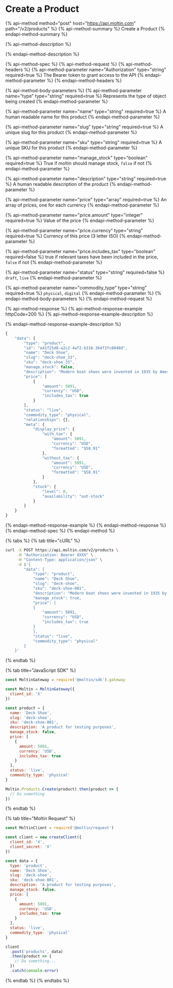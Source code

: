 # Create a Product

{% api-method method="post" host="https://api.moltin.com" path="/v2/products" %}
{% api-method-summary %}
Create a Product
{% endapi-method-summary %}

{% api-method-description %}

{% endapi-method-description %}

{% api-method-spec %}
{% api-method-request %}
{% api-method-headers %}
{% api-method-parameter name="Authorization" type="string" required=true %}
The Bearer token to grant access to the API
{% endapi-method-parameter %}
{% endapi-method-headers %}

{% api-method-body-parameters %}
{% api-method-parameter name="type" type="string" required=true %}
Represents the type of object being created
{% endapi-method-parameter %}

{% api-method-parameter name="name" type="string" required=true %}
A human readable name for this product
{% endapi-method-parameter %}

{% api-method-parameter name="slug" type="string" required=true %}
A unique slug for this product
{% endapi-method-parameter %}

{% api-method-parameter name="sku" type="string" required=true %}
A unique SKU for this product
{% endapi-method-parameter %}

{% api-method-parameter name="manage\_stock" type="boolean" required=true %}
True if moltin should manage stock, `false` if not
{% endapi-method-parameter %}

{% api-method-parameter name="description" type="string" required=true %}
A human readable description of the product
{% endapi-method-parameter %}

{% api-method-parameter name="price" type="array" required=true %}
An array of prices, one for each currency
{% endapi-method-parameter %}

{% api-method-parameter name="price.amount" type="integer" required=true %}
Value of the price
{% endapi-method-parameter %}

{% api-method-parameter name="price.currency" type="string" required=true %}
Currency of this price \(3 letter ISO\)
{% endapi-method-parameter %}

{% api-method-parameter name="price.includes\_tax" type="boolean" required=false %}
true if relevant taxes have been included in the price, `false` if not
{% endapi-method-parameter %}

{% api-method-parameter name="status" type="string" required=false %}
`draft`, `live`
{% endapi-method-parameter %}

{% api-method-parameter name="commodity\_type" type="string" required=true %}
`physical`, `digital`
{% endapi-method-parameter %}
{% endapi-method-body-parameters %}
{% endapi-method-request %}

{% api-method-response %}
{% api-method-response-example httpCode=200 %}
{% api-method-response-example-description %}

{% endapi-method-response-example-description %}

```javascript
{
    "data": {
        "type": "product",
        "id": "e41f25d8-a2c2-4af2-b316-364f3fc8048d",
        "name": "Deck Shoe",
        "slug": "deck-shoe_33",
        "sku": "deck-shoe_33",
        "manage_stock": false,
        "description": "Modern boat shoes were invented in 1935 by American Paul A. Sperry",
        "price": [
            {
                "amount": 5891,
                "currency": "USD",
                "includes_tax": true
            }
        ],
        "status": "live",
        "commodity_type": "physical",
        "relationships": {},
        "meta": {
            "display_price": {
                "with_tax": {
                    "amount": 5891,
                    "currency": "USD",
                    "formatted": "$58.91"
                },
                "without_tax": {
                    "amount": 5891,
                    "currency": "USD",
                    "formatted": "$58.91"
                }
            },
            "stock": {
                "level": 0,
                "availability": "out-stock"
            }
        }
    }
}
```
{% endapi-method-response-example %}
{% endapi-method-response %}
{% endapi-method-spec %}
{% endapi-method %}

{% tabs %}
{% tab title="cURL" %}
```bash
curl -X POST https://api.moltin.com/v2/products \
     -H "Authorization: Bearer XXXX" \
     -H "Content-Type: application/json" \
     -d $'{
        "data": {
            "type": "product",
            "name": "Deck Shoe",
            "slug": "deck-shoe",
            "sku": "deck-shoe-001",
            "description": "Modern boat shoes were invented in 1935 by American Paul A. Sperry",
            "manage_stock": true,
            "price": [
            {
                "amount": 5891,
                "currency": "USD",
                "includes_tax": true
            }
            ],
            "status": "live",
            "commodity_type": "physical"
        }
    }'
```
{% endtab %}

{% tab title="JavaScript SDK" %}
```javascript
const MoltinGateway = require('@moltin/sdk').gateway

const Moltin = MoltinGateway({
  client_id: 'X'
})

const product = {
  name: 'Deck Shoe',
  slug: 'deck-shoe',
  sku: 'deck-shoe-001',
  description: 'A product for testing purposes',
  manage_stock: false,
  price: [
    {
      amount: 5891,
      currency: 'USD',
      includes_tax: true
    }
  ],
  status: 'live',
  commodity_type: 'physical'
}

Moltin.Products.Create(product).then(product => {
  // Do something
})
```
{% endtab %}

{% tab title="Moltin Request" %}
```javascript
const MoltinClient = require('@moltin/request')

const client = new createClient({
  client_id: 'X',
  client_secret: 'X'
})

const data = {
  type: 'product',
  name: 'Deck Shoe',
  slug: 'deck-shoe',
  sku: 'deck-shoe-001',
  description: 'A product for testing purposes',
  manage_stock: false,
  price: [
    {
      amount: 5891,
      currency: 'USD',
      includes_tax: true
    }
  ],
  status: 'live',
  commodity_type: 'physical'
}

client
  .post('products', data)
  .then(product => {
    // Do something...
  })
  .catch(console.error)
```
{% endtab %}
{% endtabs %}

